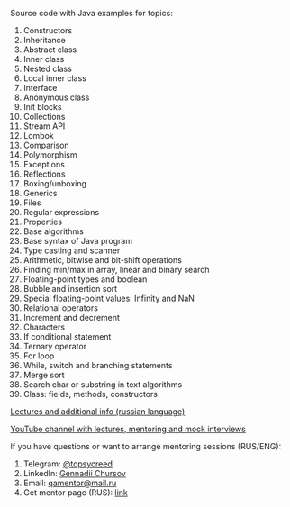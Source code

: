 [lectures_link]: https://docs.google.com/document/d/1GMLOW6isPiMakpaOQdqrd5G6-JA-DhhODF-j4glWYC0/edit?usp=sharing
[telegram]: https://t.me/topsycreed
[linkedIn]: https://www.linkedin.com/in/chursovg/
[email]: mailto:qamentor@mail.ru
[get_mentor]: https://getmentor.dev/mentor/gennadiy-chursov-167
[youtube]: https://www.youtube.com/channel/UCmjpXWzZGN7ntVTE8q87QTg

Source code with Java examples for topics:

1. Constructors
2. Inheritance
3. Abstract class
4. Inner class
5. Nested class
6. Local inner class
7. Interface
8. Anonymous class
9. Init blocks
10. Collections
11. Stream API
12. Lombok
13. Comparison
14. Polymorphism
15. Exceptions
16. Reflections
17. Boxing/unboxing
18. Generics
19. Files
20. Regular expressions
21. Properties
22. Base algorithms
23. Base syntax of Java program
24. Type casting and scanner
25. Arithmetic, bitwise and bit-shift operations
26. Finding min/max in array, linear and binary search
27. Floating-point types and boolean
28. Bubble and insertion sort
29. Special floating-point values: Infinity and NaN
30. Relational operators
31. Increment and decrement
32. Characters
33. If conditional statement
34. Ternary operator
35. For loop
36. While, switch and branching statements
37. Merge sort
38. Search char or substring in text algorithms
39. Class: fields, methods, constructors

[Lectures and additional info (russian language)][lectures_link]

[YouTube channel with lectures, mentoring and mock interviews][youtube]

If you have questions or want to arrange mentoring sessions (RUS/ENG):
1. Telegram: [@topsycreed][telegram]
2. LinkedIn: [Gennadii Chursov][linkedIn]
3. Email: [qamentor@mail.ru][email]
4. Get mentor page (RUS): [link][get_mentor]
